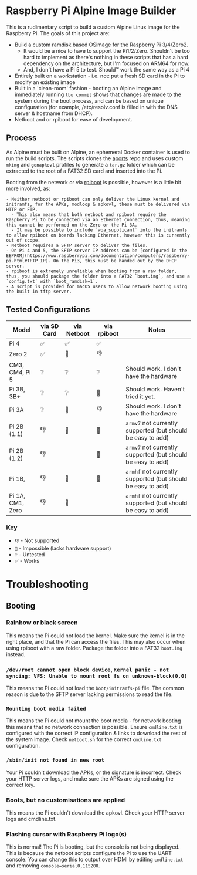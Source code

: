 # Raspberry Pi Alpine Image Builder

This is a rudimentary script to build a custom Alpine Linux image for the Raspberry Pi. The goals of this project are:
  - Build a custom ramdisk based OSimage for the Raspberry Pi 3/4/Zero2.
    - It would be a nice to have to support the Pi1/2/Zero. Shouldn't be too hard to implement as there's nothing in these scripts that has a hard dependency on the architecture, but I'm focused on ARM64 for now.
    - And, I don't have a Pi 5 to test. Should™ work the same way as a Pi 4
  - Entirely built on a workstation - i.e. not: put a fresh SD card in the Pi to modify an existing image
  - Built in a 'clean-room' fashion - booting an Alpine image and immediately running `lbu commit` shows that changes are made to the system during the boot process, and can be based on unique configuration (for example, /etc/resolv.conf is filled in with the DNS server & hostname from DHCP).
  - Netboot and or rpiboot for ease of development.
   

## Process
As Alpine must be built on Alpine, an ephemeral Docker container is used to run the build scripts. The scripts clones the [aports](https://gitlab.alpinelinux.org/alpine/aports) repo and uses custom `mkimg` and `genapkovl` profiles to generate a `tar.gz` folder which can be extracted to the root of a FAT32 SD card and inserted into the Pi.

Booting from the network or via [rpiboot](https://github.com/raspberrypi/usbboot) is possible, however is a little bit more involved, as:

    - Neither netboot or rpiboot can only deliver the Linux kernel and initramfs, for the APKs, modloop & apkovl, these must be delivered via HTTP or FTP.
      - This also means that both netboot and rpiboot require the Raspberry Pi to be connected via an Ethernet connection, thus, meaning this cannot be performed on the Zero or the Pi 3A.
      - It may be possible to include `wpa_supplicant` into the initramfs to allow rpiboot on boards lacking Ethernet, however this is currently out of scope.
    - Netboot requires a SFTP server to deliver the files.
    - On Pi 4 and 5, the SFTP server IP address can be [configured in the EEPROM](https://www.raspberrypi.com/documentation/computers/raspberry-pi.html#TFTP_IP). On the Pi3, this must be handed out by the DHCP server.
    - rpiboot is extremely unreliable when booting from a raw folder, thus, you should package the folder into a FAT32 `boot.img`, and use a `config.txt` with `boot_ramdisk=1`.
    - A script is provided for macOS users to allow network booting using the built in tftp server.

## Tested Configurations

| Model              | via SD Card | via Netboot | via rpiboot | Notes       |
|--------------------|-------------|-------------|-------------|-------------|
| Pi 4               | ✅          | ✅          | ✅          | |
| Zero 2             | ✅          | 🚫          | 👎          | |
| CM3, CM4, Pi 5     | ❔          | ❔          | ❔          | Should work. I don't have the hardware |
| Pi 3B, 3B+         | ❔          | ❔          | 🚫          | Should work. Haven't tried it yet. |
| Pi 3A              | ❔          | 🚫          | 👎          | Should work. I don't have the hardware |
| Pi 2B (1.1)        | 👎          | 🚫          | 🚫          | `armv7` not currently supported (but should be easy to add) |
| Pi 2B (1.2)        | 👎          |             | 🚫          | `armv7` not currently supported (but should be easy to add) |
| Pi 1B,             | 👎          | 🚫          | 🚫          | `armhf` not currently supported (but should be easy to add) |
| Pi 1A, CM1, Zero   | 👎          | 🚫          |             | `armhf` not currently supported (but should be easy to add) |

### Key
 - `👎` - Not supported
 - `🚫` - Impossible (lacks hardware support)
 - `❔` - Untested
 - `✅` - Works


# Troubleshooting

## Booting

### Rainbow or black screen
This means the Pi could not load the kernel. Make sure the kernel is in the right place, and that the Pi can access the files. This may also occur when using rpiboot with a raw folder. Package the folder into a FAT32 `boot.img` instead.

### `/dev/root cannot open block device`,  `Kernel panic - not syncing: VFS: Unable to mount root fs on unknown-block(0,0)`
This means the Pi could not load the `boot/initramfs-pi` file. The common reason is due to the SFTP server lacking permissions to read the file.

### `Mounting boot media failed`
This means the Pi could not mount the boot media - for network booting this means that no network connection is possible. Ensure `cmdline.txt` is configured with the correct IP configuration & links to download the rest of the system image. Check `netboot.sh` for the correct `cmdline.txt` configuration.

### `/sbin/init not found in new root`
Your Pi couldn't download the APKs, or the signature is incorrect. Check your HTTP server logs, and make sure the APKs are signed using the correct key.

### Boots, but no customisations are applied
This means the Pi couldn't download the apkovl. Check your HTTP server logs and cmdline.txt.

### Flashing cursor with Raspberry Pi logo(s)
This is normal! The Pi is booting, but the console is not being displayed. This is because the netboot scripts configure the Pi to use the UART console. You can change this to output over HDMI by editing `cmdline.txt` and removing `console=serial0,115200`.